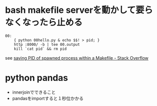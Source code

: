 # bash makefile serverを動かして要らなくなったら止める

```make
00:
	{ python 00hello.py & echo $$! > pid; }
	http :8000/ -b | tee 00.output
	kill `cat pid` && rm pid
```

see [saving PID of spawned process within a Makefile - Stack Overflow](https://stackoverflow.com/questions/23366112/saving-pid-of-spawned-process-within-a-makefile "saving PID of spawned process within a Makefile - Stack Overflow")

# python pandas

- innerjoinでできること
- pandasをimportすると１秒位かかる
